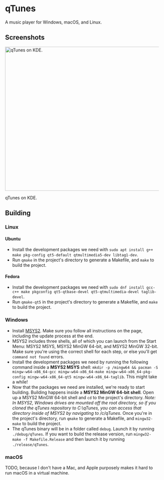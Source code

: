 # qTunes
A music player for Windows, macOS, and Linux.

## Screenshots
<img src="https://i.imgur.com/vyuaTPw.png" width="600" height="470" alt="qTunes on KDE.">

qTunes on KDE.

## Building

### Linux

#### Ubuntu
* Install the development packages we need with `sudo apt install g++ make pkg-config qt5-default qtmultimedia5-dev libtag1-dev`.
* Run `qmake` in the project's directory to generate a Makefile, and `make` to build the project.

#### Fedora
* Install the development packages we need with `sudo dnf install gcc-c++ make pkgconfig qt5-qtbase-devel qt5-qtmultimedia-devel taglib-devel`.
* Run `qmake-qt5` in the project's directory to generate a Makefile, and `make` to build the project.

### Windows
* Install [MSYS2](http://msys2.github.io/). Make sure you follow all instructions on the page, including the update process at the end.
* MSYS2 includes three shells, all of which you can launch from the Start Menu: MSYS2 MSYS, MSYS2 MinGW 64-bit, and MSYS2 MinGW 32-bit. Make sure you're using the correct shell for each step, or else you'll get `command not found` errors.
* Install the development packages we need by running the following command inside a **MSYS2 MSYS** shell: `mkdir -p /mingw64 && pacman -S mingw-w64-x86_64-gcc mingw-w64-x86_64-make mingw-w64-x86_64-pkg-config mingw-w64-x86_64-qt5 mingw-w64-x86_64-taglib`. This might take a while!
* Now that the packages we need are installed, we're ready to start building. Building happens inside a **MSYS2 MinGW 64-bit shell**. Open up a MSYS2 MinGW 64-bit shell and `cd` to the project's directory. *Note: In MSYS2, Windows drives are mounted off the root directory, so if you cloned the qTunes repository to C:\qTunes, you can access that directory inside of MSYS2 by navigating to /c/qTunes.* Once you're in the project's directory, run `qmake` to generate a Makefile, and `mingw32-make` to build the project.
* The qTunes binary will be in a folder called `debug`. Launch it by running `./debug/qTunes`. If you want to build the release version, run `mingw32-make -f Makefile.Release` and then launch it by running `./release/qTunes`.

### macOS
TODO, because I don't have a Mac, and Apple purposely makes it hard to run macOS in a virtual machine.
